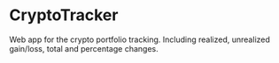 # CryptoTracker
Web app for the crypto portfolio tracking. Including realized, unrealized gain/loss, total and percentage changes. 
